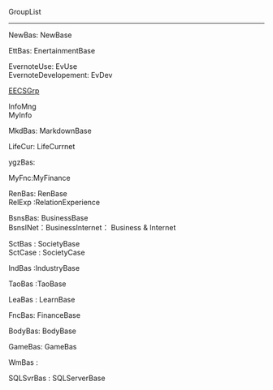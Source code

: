 GroupList

---

NewBas: NewBase

EttBas:  EnertainmentBase

EvernoteUse: EvUse  
EvernoteDevelopement: EvDev

[EECSGrp](EECSGrp.md)

InfoMng  
MyInfo

MkdBas: MarkdownBase

LifeCur: LifeCurrnet

ygzBas:

MyFnc:MyFinance
 

RenBas: RenBase  
RelExp :RelationExperience


BsnsBas: BusinessBase  
BsnsINet：BusinessInternet： Business & Internet 

SctBas    :  SocietyBase  
SctCase  : SocietyCase

IndBas   :IndustryBase


TaoBas :TaoBase

LeaBas  : LearnBase

FncBas: FinanceBase

BodyBas: BodyBase

GameBas: GameBas

WmBas :

SQLSvrBas : SQLServerBase


 
